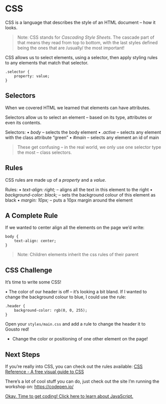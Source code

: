 # CSS

CSS is a language that describes the style of an HTML document – how it looks.

> Note:
> CSS stands for *Cascading Style Sheets*.  The cascade part of that means they read from top to bottom, with the last styles defined being the ones that are /usually/ the most important!

CSS allows us to select elements, using a selector, then apply styling rules to any elements that match that selector.

```
.selector {
	property: value;
}
```

## Selectors
When we covered HTML we learned that elements can have attributes.

Selectors allow us to select an element – based on its type, attributes or even its contents.

Selectors:
• *body* – selects the body element
• *.active* – selects any element with the class attribute “green”
• *#main* – selects any element an id of main

> These get confusing – in the real world, we only use one selector type the most – class selectors.

## Rules
CSS rules are made up of a *property* and a *value*.

Rules:
• *text-align: right;* – aligns all the text in this element to the right
• *background-color: black;* – sets the background colour of this element as black
• *margin: 10px;* – puts a 10px margin around the element


## A Complete Rule
If we wanted to center align all the elements on the page we’d write:

```
body {
	text-align: center;
}
```

> Note:
> Children elements inherit the css rules of their parent

## CSS Challenge
It’s time to write some CSS!

• The color of our header is off – it’s looking a bit bland. If I wanted to change the background colour to blue, I could use the rule:
```
.header {
	background-color: rgb(0, 0, 255);
}
```

Open your `styles/main.css` and add a rule to change the header it to Gousto red!

* Change the color or positioning of one other element on the page!

## Next Steps
If you’re really into CSS, you can check out the rules available:
[CSS Reference - A free visual guide to CSS](https://cssreference.io/)

There’s a lot of cool stuff you can do, just check out the site I’m running the workshop on:
https://codepen.io/

[Okay. Time to get coding! Click here to learn about JavaScript.](03-js.md)
